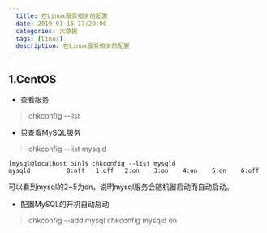 ```yaml
---
  title: 在Linux服务相关的配置
  date: 2019-01-16 17:20:00
  categories: 大数据
  tags: [linux]
  description: 在Linux服务相关的配置
---
```


## 1.CentOS
- 查看服务

> chkconfig --list

- 只查看MySQL服务

> chkconfig --list mysqld

```
[mysql@localhost bin]$ chkconfig --list mysqld
mysqld         	0:off	1:off	2:on	3:on	4:on	5:on	6:off
```

可以看到mysql的2~5为on，说明mysql服务会随机器启动而自动启动。


- 配置MySQL的开机自动启动

> chkconfig --add mysql
> chkconfig mysqld on
